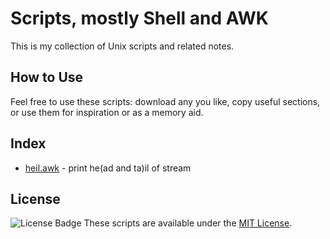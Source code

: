 # Scripts, mostly Shell and AWK

This is my collection of Unix scripts and related notes.

## How to Use

Feel free to use these scripts: download any you like,
copy useful sections, or use them for inspiration or
as a memory aid.

## Index

- [heil.awk](awk/heil.awk) - print he(ad and ta)il of stream

## License

![License Badge](https://img.shields.io/github/license/ujr/scripts)
These scripts are available under the [MIT License](LICENSE).

